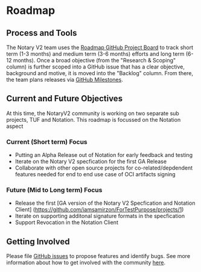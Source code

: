 # Roadmap
## Process and Tools
The Notary V2 team uses the [Roadmap GitHub Project Board](https://github.com/orgs/notaryproject/projects/2) to track short term (1-3 months) and medium term (3-6 months) efforts and long term (6-12 months). Once a broad objective (from the "Research & Scoping" column) is further scoped into a GitHub issue that has a clear objective, background and motive, it is moved into the "Backlog" column. From there, the team plans releases via [GitHub Milestones](https://github.com/notaryproject/notaryproject/milestones).

## Current and Future Objectives
At this time, the NotaryV2 community is working on two separate sub projects, TUF and Notation. This roadmap is focussed on the Notation aspect

### Current (Short term) Focus
- Putting an Alpha Release out of Notation for early feedback and testing
- Iterate on the Notary V2 specfication for the first GA Release
- Collaborate with other open source projects for co-related/depdendent features needed for end to end use case of OCI artifacts signing

### Future (Mid to Long term) Focus
- Release the first [GA version of the Notary V2 Specfication and Notation Client] (https://github.com/iamsamirzon/ForTestPurpose/projects/1)
- Iterate on supporting additonal signature formats in the specfication
- Support Revocation in the Notation Client

## Getting Involved

Please file [GitHub issues](https://github.com/notaryproject/notaryproject/issues) to propose features and identify bugs. See more information about how to get involved with the community [here](https://github.com/notaryproject).
